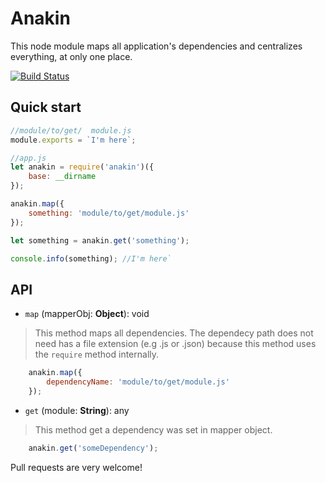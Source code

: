 # Anakin
This node module maps all application's dependencies and centralizes everything, at only one place.

[![Build Status](https://travis-ci.org/henriquecustodia/anakin.svg?branch=master)](https://travis-ci.org/henriquecustodia/anakin)

## Quick start
```javascript
//module/to/get/  module.js
module.exports = `I'm here`;

//app.js
let anakin = require('anakin')({
    base: __dirname
});

anakin.map({
    something: 'module/to/get/module.js'
});

let something = anakin.get('something');

console.info(something); //I'm here`
```
## API
* `map` (mapperObj: **Object**): void

> This method maps all dependencies. The dependecy path does not need has a file extension (e.g .js or .json) because this method uses the `require` method internally.   
```javascript
    anakin.map({
        dependencyName: 'module/to/get/module.js'
    });
``` 

* `get` (module: **String**): any

> This method get a dependency was set in mapper object.   
```javascript
    anakin.get('someDependency');
```

Pull requests are very welcome!


